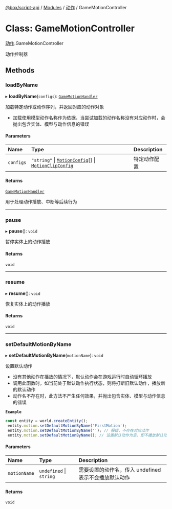 [@box/script-api](../README.md) / [Modules](../modules.md) / [动作](../modules/_-1.md) / GameMotionController

# Class: GameMotionController

[动作](../modules/_-1.md).GameMotionController

动作控制器

## Methods

### loadByName

▸ **loadByName**(`configs`): [`GameMotionHandler`](-1.GameMotionHandler.md)

加载特定动作或动作序列，并返回对应的动作对象
- 加载使用模型动作名称作为依据，当尝试加载的动作名称没有对应动作时，会抛出包含实体、模型与动作信息的错误

#### Parameters

| Name | Type | Description |
| :------ | :------ | :------ |
| `configs` | ``"string"`` \| [`MotionConfig`](../interfaces/-1.MotionConfig.md)[] \| [`MotionClipConfig`](../interfaces/-1.MotionClipConfig.md) | 特定动作配置 |

#### Returns

[`GameMotionHandler`](-1.GameMotionHandler.md)

用于处理动作播放、中断等后续行为

___

### pause

▸ **pause**(): `void`

暂停实体上的动作播放

#### Returns

`void`

___

### resume

▸ **resume**(): `void`

恢复实体上的动作播放

#### Returns

`void`

___

### setDefaultMotionByName

▸ **setDefaultMotionByName**(`motionName`): `void`

设置默认动作
- 没有其他动作在播放的情况下，默认动作会在游戏运行时自动循环播放
- 调用此函数时，如当前处于默认动作执行状态，则将打断旧默认动作，播放新的默认动作
- 动作名不存在时，此方法不产生任何效果，并抛出包含实体、模型与动作信息的错误

**`Example`**

```ts
const entity = world.createEntity();
 entity.motion.setDefaultMotionByName('FirstMotion');
 entity.motion.setDefaultMotionByName(''); // 报错，不存在对应动作
 entity.motion.setDefaultMotionByName(); // 设置默认动作为空，即不播放默认动作
```

#### Parameters

| Name | Type | Description |
| :------ | :------ | :------ |
| `motionName` | `undefined` \| `string` | 需要设置的动作名，传入 undefined 表示不会播放默认动作 |

#### Returns

`void`
